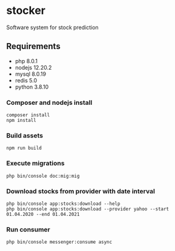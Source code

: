 # stocker

Software system for stock prediction

## Requirements
* php 8.0.1
* nodejs 12.20.2
* mysql 8.0.19
* redis 5.0
* python 3.8.10

### Composer and nodejs install
```
composer install
npm install
```

### Build assets
```
npm run build
```

### Execute migrations
```
php bin/console doc:mig:mig
```

### Download stocks from provider with date interval
```
php bin/console app:stocks:download --help
php bin/console app:stocks:download --provider yahoo --start 01.04.2020 --end 01.04.2021
```

### Run consumer
```
php bin/console messenger:consume async
```
